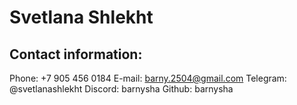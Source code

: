 # Svetlana Shlekht

## Contact information:

Phone: +7 905 456 0184
E-mail: barny.2504@gmail.com
Telegram: @svetlanashlekht
Discord: barnysha
Github: barnysha

